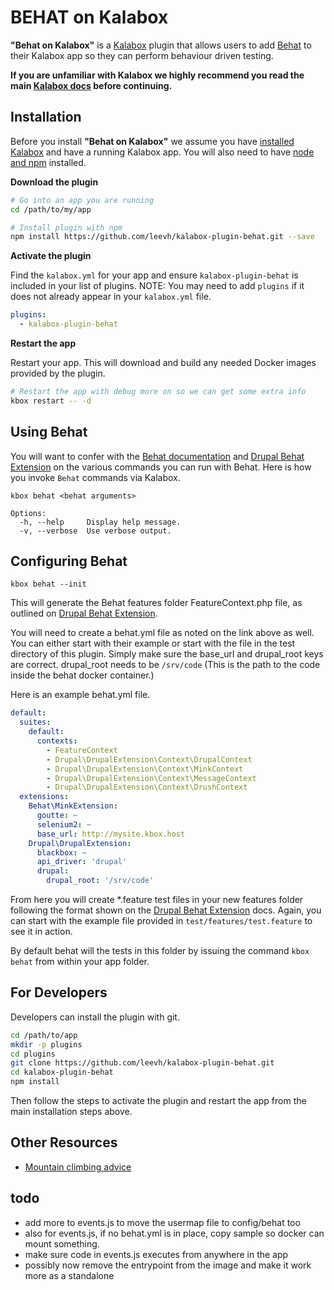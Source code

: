 BEHAT on Kalabox
=================

**"Behat on Kalabox"** is a [Kalabox](http://kalabox.io) plugin that allows users to add [Behat](http://behat.org/en/latest/) to their Kalabox app so they can perform behaviour driven testing.

**If you are unfamiliar with Kalabox we highly recommend you read the main [Kalabox docs](http://docs.kalabox.io) before continuing.**

Installation
------------

Before you install **"Behat on Kalabox"**  we assume you have [installed Kalabox](http://docs.kalabox.io/en/stable/users/install/) and have a running Kalabox app. You will also need to have [node and npm](http://nodejs.org) installed.

**Download the plugin**

```bash
# Go into an app you are running
cd /path/to/my/app

# Install plugin with npm
npm install https://github.com/leevh/kalabox-plugin-behat.git --save
```

**Activate the plugin**

Find the `kalabox.yml` for your app and ensure `kalabox-plugin-behat` is included in your list of plugins. NOTE: You may need to add `plugins` if it does not already appear in your `kalabox.yml` file.

```yaml
plugins:
  - kalabox-plugin-behat
```

**Restart the app**

Restart your app. This will download and build any needed Docker images provided by the plugin.

```bash
# Restart the app with debug more on so we can get some extra info
kbox restart -- -d
```

Using Behat
------------

You will want to confer with the [Behat documentation](http://behat.org/en/latest/) and [Drupal Behat Extension](https://behat-drupal-extension.readthedocs.io) on the various commands you can run with Behat. Here is how you invoke  `Behat` commands via Kalabox.

`kbox behat <behat arguments>`

```
Options:
  -h, --help     Display help message.                                   
  -v, --verbose  Use verbose output.                                     
```


Configuring Behat
------------------

`kbox behat --init`

This will generate the Behat features folder FeatureContext.php file, as outlined on [Drupal Behat Extension](https://behat-drupal-extension.readthedocs.io).

You will need to create a behat.yml file as noted on the link above as well.  You can either start with their example or start with the file in the test directory of this plugin. Simply make sure the base_url and drupal_root keys are correct.  drupal_root needs to be `/srv/code` (This is the path to the code inside the behat docker container.)

Here is an example behat.yml file.

```yaml
default:
  suites:
    default:
      contexts:
        - FeatureContext
        - Drupal\DrupalExtension\Context\DrupalContext
        - Drupal\DrupalExtension\Context\MinkContext
        - Drupal\DrupalExtension\Context\MessageContext
        - Drupal\DrupalExtension\Context\DrushContext
  extensions:
    Behat\MinkExtension:
      goutte: ~
      selenium2: ~
      base_url: http://mysite.kbox.host
    Drupal\DrupalExtension:
      blackbox: ~
      api_driver: 'drupal'
      drupal:
        drupal_root: '/srv/code'

```

From here you will create *.feature test files in your new features folder following the format shown on the [Drupal Behat Extension](https://behat-drupal-extension.readthedocs.io) docs. Again, you can start with the example file provided in `test/features/test.feature` to see it in action.

By default behat will the tests in this folder by issuing the command `kbox behat` from within your app folder.

For Developers
--------------

Developers can install the plugin with git.

```bash
cd /path/to/app
mkdir -p plugins
cd plugins
git clone https://github.com/leevh/kalabox-plugin-behat.git
cd kalabox-plugin-behat
npm install
```

Then follow the steps to activate the plugin and restart the app from the main installation steps above.

Other Resources
---------------

* [Mountain climbing advice](https://www.youtube.com/watch?v=tkBVDh7my9Q)


todo
---------------
- add more to events.js to move the usermap file to config/behat too
- also for events.js, if no behat.yml is in place, copy sample so docker can mount something.
- make sure code in events.js executes from anywhere in the app
- possibly now remove the entrypoint from the image and make it work more as a standalone